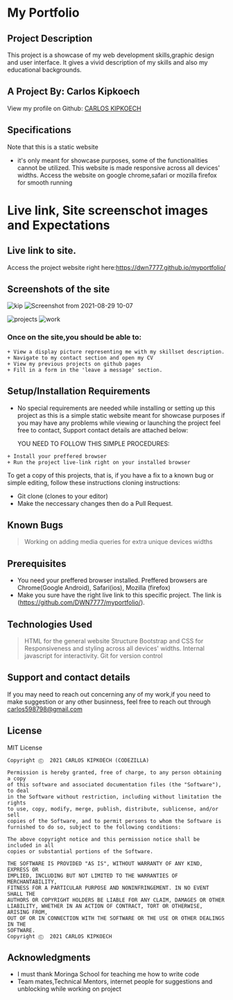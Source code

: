 # My Portfolio

## Project Description
This project is a showcase of my web development skills,graphic design and user interface. It gives a vivid description of my skills and also my educational
backgrounds.

## A Project By: Carlos Kipkoech
 View my profile on Github: [CARLOS KIPKOECH](https://github.com/DWN7777/)

## Specifications
Note that this is a static website
 - it's only meant for showcase purposes, some of the functionalities cannot be utilized.
This website is made responsive across all devices' widths.
Access the website on google chrome,safari or mozilla firefox for smooth running 


# Live link, Site screenschot images and Expectations
##  Live link to site.
Access the project website right here:https://dwn7777.github.io/myportfolio/

##  Screenshots of the site
  ![kip](https://user-images.githubusercontent.com/87478982/131252868-c6dbe475-0456-4be3-b854-633f4c6f82e5.png) ![Screenshot from 2021-08-29 10-07](https://user-images.githubusercontent.com/87478982/131252950-f87928ca-dfbb-4bd7-9b67-8e871d6216f0.png)

![projects](https://user-images.githubusercontent.com/87478982/131252997-19c40fd7-88ff-45ed-b056-8d504d29d359.png) ![work](https://user-images.githubusercontent.com/87478982/131253004-24ebf31d-a934-4800-b6ed-f1c7c0412890.png)



### Once on the site,you should be able to:
```
+ View a display picture representing me with my skillset description.
+ Navigate to my contact section and open my CV 
+ View my previous projects on github pages
+ Fill in a form in the 'leave a message' section.

```


## Setup/Installation Requirements
* No special requirements are needed while installing or setting up this project as this is a simple static website meant for showcase purposes
if you may have any problems while viewing or launching the project feel free to contact, Support contact details are attached below:

   YOU NEED TO FOLLOW THIS SIMPLE PROCEDURES:
```
+ Install your preffered browser
+ Run the project live-link right on your installed browser

```
To get a copy of this projects, that is, if you have a fix to a known bug or simple editing, follow these instructions cloning instructions:

+ Git clone (clones to your editor)
+ Make the neccessary changes then do a Pull Request.

## Known Bugs
> Working on adding media queries for extra unique devices widths 

## Prerequisites
- You need your preffered browser installed. Preffered browsers are Chrome(Google Android), Safari(ios), Mozilla (firefox)
- Make you sure have the right live link to this specific project. The link is (https://github.com/DWN7777/myportfolio/).

## Technologies Used
> HTML for the general website Structure 
> Bootstrap and CSS for Responsiveness and styling across all devices' widths.
> Internal javascript for interactivity. Git  for version control

## Support and contact details
If you may need to reach out concerning any of my work,if you need to make suggestion or any other businness, feel free to reach out through 
carlos598798@gmail.com

## License
MIT License
```
Copyright Ⓒ  2021 CARLOS KIPKOECH (CODEZILLA)

Permission is hereby granted, free of charge, to any person obtaining a copy
of this software and associated documentation files (the "Software"), to deal
in the Software without restriction, including without limitation the rights
to use, copy, modify, merge, publish, distribute, sublicense, and/or sell
copies of the Software, and to permit persons to whom the Software is
furnished to do so, subject to the following conditions:

The above copyright notice and this permission notice shall be included in all
copies or substantial portions of the Software.

THE SOFTWARE IS PROVIDED "AS IS", WITHOUT WARRANTY OF ANY KIND, EXPRESS OR
IMPLIED, INCLUDING BUT NOT LIMITED TO THE WARRANTIES OF MERCHANTABILITY,
FITNESS FOR A PARTICULAR PURPOSE AND NONINFRINGEMENT. IN NO EVENT SHALL THE
AUTHORS OR COPYRIGHT HOLDERS BE LIABLE FOR ANY CLAIM, DAMAGES OR OTHER
LIABILITY, WHETHER IN AN ACTION OF CONTRACT, TORT OR OTHERWISE, ARISING FROM,
OUT OF OR IN CONNECTION WITH THE SOFTWARE OR THE USE OR OTHER DEALINGS IN THE
SOFTWARE.
Copyright Ⓒ  2021 CARLOS KIPKOECH
```
## Acknowledgments

* I must thank Moringa School for teaching me how to write code 
* Team mates,Technical Mentors, internet people for suggestions and unblocking while working on project
